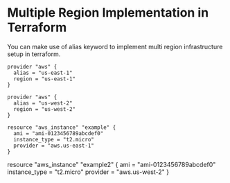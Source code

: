 # Multiple Region Implementation in Terraform

You can make use of alias keyword to implement multi region infrastructure setup in terraform.

```hcl
provider "aws" {
  alias = "us-east-1"
  region = "us-east-1"
}

provider "aws" {
  alias = "us-west-2"
  region = "us-west-2"
}

resource "aws_instance" "example" {
  ami = "ami-0123456789abcdef0"
  instance_type = "t2.micro"
  provider = "aws.us-east-1"
}
```

resource "aws_instance" "example2" {
  ami = "ami-0123456789abcdef0"
  instance_type = "t2.micro"
  provider = "aws.us-west-2"
}
